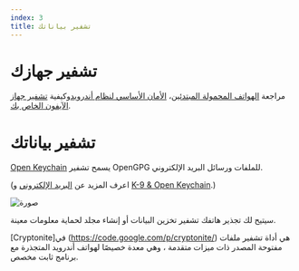 ```yaml
---
index: 3
title: تشفير بياناتك
---
```

# تشفير جهازك

مراجعة [الهواتف المحمولة المبتدئين](umbrella://communications/mobile-phones/beginner)، [الأمان الأساسي لنظام أندرويد](umbrella://tools/other/s_android.md)وكيفية [تشفير جهاز الآيفون الخاص بك](umbrella://tools/encryption/s_encrypt-your-iphone.md).

# تشفير بياناتك 

[Open Keychain](https://play.google.com/store/apps/details?id=org.sufficientlysecure.keychain) يسمح تشفير OpenGPG للملفات ورسائل البريد الإلكتروني.

(اعرف المزيد عن [البريد الإلكتروني](umbrella://communications/email) و [K-9 & Open Keychain](umbrella://tools/encryption/s_k9-apg.md).)

![صورة](mobileexp2.png)

سيتيح لك تجذير هاتفك تشفير تخزين البيانات أو إنشاء مجلد لحماية معلومات معينة.

[Cryptonite]في (https://code.google.com/p/cryptonite/) هي أداة تشفير ملفات مفتوحة المصدر ذات ميزات متقدمة ، وهي معدة خصيصًا لهواتف أندرويد المتجذرة مع برنامج ثابت مخصص.
